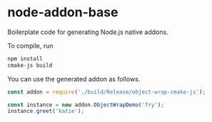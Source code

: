 # node-addon-base

Boilerplate code for generating Node.js native addons.

To compile, run
```bash
npm install
cmake-js build
```

You can use the generated addon as follows.
```javascript
const addon = require('./build/Release/object-wrap-cmake-js');

const instance = new addon.ObjectWrapDemo('fry');
instance.greet('katie');
```
